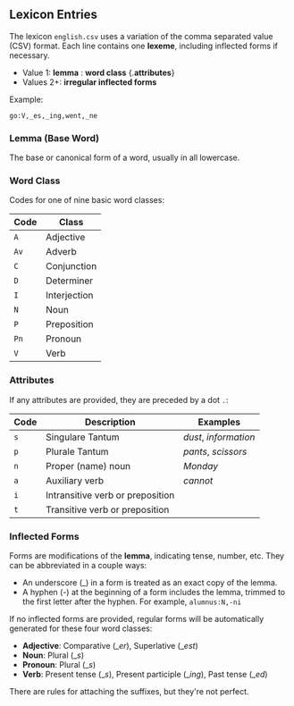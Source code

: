 ## Lexicon Entries

The lexicon `english.csv` uses a variation of the comma separated value (CSV)
format.  Each line contains one **lexeme**, including inflected forms if
necessary.

* Value 1: **lemma** : **word class** {.**attributes**}
* Values 2+: **irregular inflected forms**

Example:

```
go:V,_es,_ing,went,_ne
```

### Lemma (Base Word)

The base or canonical form of a word, usually in all lowercase.

### Word Class

Codes for one of nine basic word classes:

| Code | Class        |
|------|--------------|
| `A`  | Adjective    |
| `Av` | Adverb       |
| `C`  | Conjunction  |
| `D`  | Determiner   |
| `I`  | Interjection |
| `N`  | Noun         |
| `P`  | Preposition  |
| `Pn` | Pronoun      |
| `V`  | Verb         |

### Attributes

If any attributes are provided, they are preceded by a dot `.`:

| Code | Description                      | Examples
|------|----------------------------------|----------------------
| `s`  | Singulare Tantum                 | _dust_, _information_
| `p`  | Plurale Tantum                   | _pants_, _scissors_
| `n`  | Proper (name) noun               | _Monday_
| `a`  | Auxiliary verb                   | _cannot_
| `i`  | Intransitive verb or preposition |
| `t`  | Transitive verb or preposition   |

### Inflected Forms

Forms are modifications of the **lemma**, indicating tense, number, etc.
They can be abbreviated in a couple ways:

- An underscore (\_) in a form is treated as an exact copy of the lemma.
- A hyphen (\-) at the beginning of a form includes the lemma, trimmed
  to the first letter after the hyphen.  For example, `alumnus:N,-ni`

If no inflected forms are provided, regular forms will be automatically
generated for these four word classes:

- **Adjective**: Comparative (\_*er*), Superlative (\_*est*)
- **Noun**: Plural (\_*s*)
- **Pronoun**: Plural (\_*s*)
- **Verb**: Present tense (\_*s*), Present participle (\_*ing*),
            Past tense (\_*ed*)

There are rules for attaching the suffixes, but they're not perfect.
